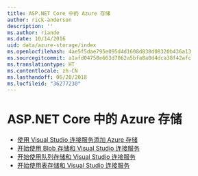 ```yaml
---
title: ASP.NET Core 中的 Azure 存储
author: rick-anderson
description: ''
ms.author: riande
ms.date: 10/14/2016
uid: data/azure-storage/index
ms.openlocfilehash: 4ae5f5dae795e095d4d1608d838d08320b436a13
ms.sourcegitcommit: a1afd04758e663d7062a5bfa8a0d4dca38f42afc
ms.translationtype: HT
ms.contentlocale: zh-CN
ms.lasthandoff: 06/20/2018
ms.locfileid: "36277230"
---
```

# <a name="azure-storage-in-aspnet-core"></a>ASP.NET Core 中的 Azure 存储

* [使用 Visual Studio 连接服务添加 Azure 存储](https://azure.microsoft.com/documentation/articles/vs-azure-tools-connected-services-storage/)
* [开始使用 Blob 存储和 Visual Studio 连接服务](https://azure.microsoft.com/documentation/articles/vs-storage-aspnet5-getting-started-blobs/)
* [开始使用队列存储和 Visual Studio 连接服务](https://azure.microsoft.com/documentation/articles/vs-storage-aspnet5-getting-started-queues/)
* [开始使用表存储和 Visual Studio 连接服务](https://azure.microsoft.com/documentation/articles/vs-storage-aspnet5-getting-started-tables/)
